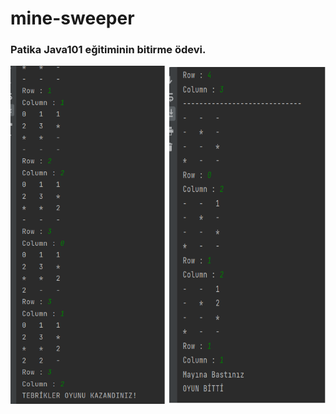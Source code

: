 # mine-sweeper

<h3> Patika Java101 eğitiminin bitirme ödevi. </h3>

  <img src="don't_lose.png" width="250">             <img src="lose.png" width="250" height="539">
